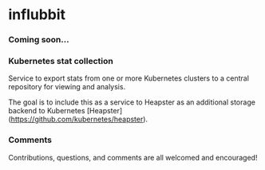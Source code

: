 # influbbit
### Coming soon...

### Kubernetes stat collection 

Service to export stats from one or more Kubernetes clusters to a central repository for viewing and analysis. 

The goal is to include this as a service to Heapster as an additional storage backend to Kubernetes [Heapster] (https://github.com/kubernetes/heapster).  

### Comments

Contributions, questions, and comments are all welcomed and encouraged!

